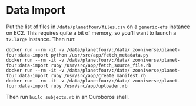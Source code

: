 # Data Import

Put the list of files in `/data/planetfour/files.csv` on a `generic-efs`
instance on EC2. This requires quite a bit of memory, so you'll want to launch a
`t2.large` instance. Then run:

```
docker run --rm -it -v /data/planetfour/:/data/ zooniverse/planet-four:data-import python /usr/src/app/fetch_metadata.py
docker run --rm -it -v /data/planetfour/:/data/ zooniverse/planet-four:data-import ruby /usr/src/app/fetch_source_file.rb
docker run --rm -it -v /data/planetfour/:/data/ zooniverse/planet-four:data-import ruby /usr/src/app/create_manifest.rb
docker run --rm -it -v /data/planetfour/:/data/ zooniverse/planet-four:data-import ruby /usr/src/app/uploader.rb
```

Then run `build_subjects.rb` in an Ouroboros shell.
